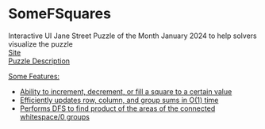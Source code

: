 # SomeFSquares
Interactive UI Jane Street Puzzle of the Month January 2024 to help solvers visualize the puzzle <br>
<a href= "https://frvnkliu.github.io/SomeFSquares/">Site <br>
<a href = "https://www.janestreet.com/puzzles/some-f-squares-index/"> Puzzle Description

Some Features:
* Ability to increment, decrement, or fill a square to a certain value
* Efficiently updates row, column, and group sums in O(1) time
* Performs DFS to find product of the areas of the connected whitespace/0 groups
